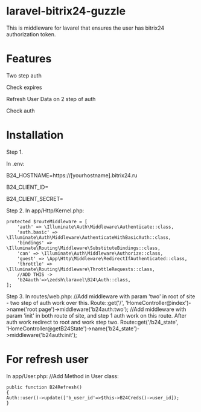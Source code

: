 # laravel-bitrix24-guzzle
This is middleware for lavarel that ensures the user has bitrix24 authorization token.

# Features
Two step auth

Check expires

Refresh User Data on 2 step of auth

Check auth


# Installation
Step 1.

In .env:

B24_HOSTNAME=https://[yourhostname].bitrix24.ru

B24_CLIENT_ID=

B24_CLIENT_SECRET=

Step 2.
In app/Http/Kernel.php:

    protected $routeMiddleware = [
        'auth' => \Illuminate\Auth\Middleware\Authenticate::class,
        'auth.basic' => \Illuminate\Auth\Middleware\AuthenticateWithBasicAuth::class,
        'bindings' => \Illuminate\Routing\Middleware\SubstituteBindings::class,
        'can' => \Illuminate\Auth\Middleware\Authorize::class,
        'guest' => \App\Http\Middleware\RedirectIfAuthenticated::class,
        'throttle' => \Illuminate\Routing\Middleware\ThrottleRequests::class,
        //ADD THIS ->
        'b24auth'=>\zedsh\laravel\B24\Auth::class,
    ];


Step 3.
In routes/web.php:
//Add middleware with param 'two' in root of site - two step of auth work over this.
Route::get('/', 'HomeController@index')->name('root page')->middleware('b24auth:two');
//Add middleware with param 'init' in both route of site, and step 1 auth work on this route. After auth work redirect to root and work step two.
Route::get('/b24_state', 'HomeController@getB24State')->name('b24_state')->middleware('b24auth:init');


# For refresh user 
In app/User.php:
//Add Method in User class:

    public function B24Refresh()
    {
    Auth::user()->update(['b_user_id'=>$this->B24Creds()->user_id]);
    }

